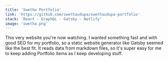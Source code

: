 ```yaml
---
title: 'Swetha Portfolio'
link: 'https://github.com/swethaudupa/swethaudupa-portfolio'
stack: 'React - GraphQL - Gatsby - Netlify'
image: 'swetha.png'
---
```


This very website you're now watching. I wanted something fast and with good SEO for my portfolio, so a static website generator like Gatsby seemed like the best fit. It reads data from markdown files, so it's super easy for me to keep adding Portfolio items as I keep developing stuff. 
